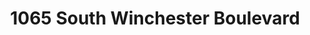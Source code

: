 ---
title: 1065 South Winchester Boulevard
address: 1065 S Winchester Blvd, San Jose, CA 95128
developer: A&Z Development
municipality: San Jose
units: 70
phase: Approved
permits:
    SP21-006:
        status: Approved
        initial_date: 2021-03-18
        final_date: 2022-10-25
        apn: [29925037]
        address: 1065 S WINCHESTER BL SAN JOSE, CA 95128-3702
        description: Special Use Permit to allow the demolition of the existing residence, barn, and accessory buildings, the removal of 30 ordinance-size and 19 non-ordinance trees, and construction of a 6-story, mixed-use building consisting of 70 residential condominium units and nine commercial condominiums (20,410 square feet) with one podium parking level and one basement parking level and associated landscaping and amenities.
        names: Adam Askari w/ A&Z Development, LLC; Henry Cord w/ Cord Associates; Polaris Brown w/ EMC PLANNING GROUP; 
geometry: [37.30743990133851, -121.95057878203664]
published: True
---